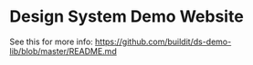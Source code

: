 # Design System Demo Website

See this for more info: https://github.com/buildit/ds-demo-lib/blob/master/README.md
